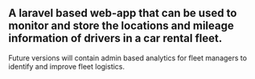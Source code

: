## A laravel based web-app that can be used to monitor and store the locations and mileage information of drivers in a car rental fleet.

Future versions will contain admin based analytics for fleet managers to identify and improve fleet logistics.
